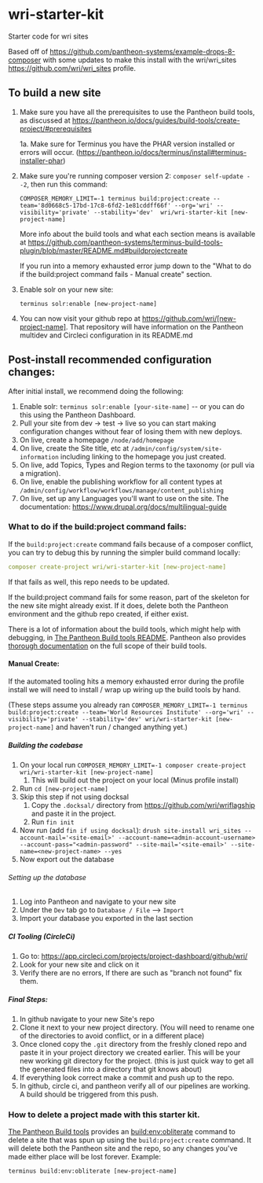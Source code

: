 # wri-starter-kit
Starter code for wri sites

Based off of https://github.com/pantheon-systems/example-drops-8-composer with some updates to make this install with the wri/wri_sites https://github.com/wri/wri_sites profile.

## To build a new site
1. Make sure you have all the prerequisites to use the Pantheon build tools, as discussed at https://pantheon.io/docs/guides/build-tools/create-project/#prerequisites

   1a. Make sure for Terminus you have the PHAR version installed or errors will occur. (https://pantheon.io/docs/terminus/install#terminus-installer-phar)


2. Make sure you're running composer version 2: `composer self-update --2`, then run this command:
   ```
   COMPOSER_MEMORY_LIMIT=-1 terminus build:project:create --team='8d0668c5-17bd-17c8-6fd2-1e81cddff66f' --org='wri' --visibility='private' --stability='dev'  wri/wri-starter-kit [new-project-name]
   ```

   More info about the build tools and what each section means is available at https://github.com/pantheon-systems/terminus-build-tools-plugin/blob/master/README.md#buildprojectcreate

   If you run into a memory exhausted error jump down to the "What to do if the build:project command fails - Manual create" section.

3. Enable solr on your new site:

   ```
   terminus solr:enable [new-project-name]
   ```

4. You can now visit your github repo at https://github.com/wri/[new-project-name]. That repository will have information on the Pantheon multidev and Circleci configuration in its README.md

## Post-install recommended configuration changes:

After initial install, we recommend doing the following:

1. Enable solr: `terminus solr:enable [your-site-name]` -- or you can do this using the Pantheon Dashboard.
2. Pull your site from dev -> test -> live so you can start making configuration changes without fear of losing them with new deploys.
3. On live, create a homepage `/node/add/homepage`
4. On live, create the Site title, etc at `/admin/config/system/site-information` including linking to the homepage you just created.
5. On live, add Topics, Types and Region terms to the taxonomy (or pull via a migration).
6. On live, enable the publishing workflow for all content types at `/admin/config/workflow/workflows/manage/content_publishing`
7. On live, set up any Languages you'll want to use on the site. The documentation: https://www.drupal.org/docs/multilingual-guide


### What to do if the build:project command fails:

If the `build:project:create` command fails because of a composer conflict, you can try to debug this by running the simpler build command locally:

```yaml
composer create-project wri/wri-starter-kit [new-project-name]
```

If that fails as well, this repo needs to be updated.

If the build:project command fails for some reason, part of the skeleton for the new site might already exist. If it does, delete both the Pantheon environment and the github repo created, if either exist.

There is a lot of information about the build tools, which might help with debugging, in [The Pantheon Build tools README](https://github.com/pantheon-systems/terminus-build-tools-plugin). Pantheon also provides [thorough documentation](https://pantheon.io/docs/guides/build-tools) on the full scope of their build tools.

#### Manual Create:
If the automated tooling hits a memory exhausted error during the profile install we will need to install / wrap up wiring up the build tools by hand.

(These steps assume you already ran `COMPOSER_MEMORY_LIMIT=-1 terminus build:project:create --team='World Resources Institute' --org='wri' --visibility='private' --stability='dev' wri/wri-starter-kit [new-project-name]` and haven't run / changed anything yet.)

##### Building the codebase
1. On your local run `COMPOSER_MEMORY_LIMIT=-1 composer create-project wri/wri-starter-kit [new-project-name]`
   1. This will build out the project on your local (Minus profile install)
2. Run `cd [new-project-name]`
3. Skip this step if not using docksal
   1. Copy the `.docksal/` directory from https://github.com/wri/wriflagship and paste it in the project.
   2. Run `fin init`
4. Now run (add `fin if using docksal`): `drush site-install wri_sites --account-mail='<site-email>' --account-name=<admin-account-username> --account-pass="<admin-password" --site-mail='<site-email>' --site-name=<new-project-name> --yes`
5. Now export out the database

###### Setting up the database
1. Log into Pantheon and navigate to your new site
2. Under the `Dev` tab go to `Database / File` --> `Import`
3. Import your database you exported in the last section

##### CI Tooling (CircleCi)
1. Go to: https://app.circleci.com/projects/project-dashboard/github/wri/
2. Look for your new site and click on it
3. Verify there are no errors, If there are such as "branch not found" fix them.

##### Final Steps:
1. In github navigate to your new Site's repo
2. Clone it next to your new project directory. (You will need to rename one of the directories to avoid conflict, or in a different place)
3. Once cloned copy the `.git` directory from the freshly cloned repo and paste it in your project directory we created earlier. This will be your new working git directory for the project. (this is just quick way to get all the generated files into a directory that git knows about)
4. If everything look correct make a commit and push up to the repo.
5. In github, circle ci, and pantheon verify all of our pipelines are working. A build should be triggered from this push.

### How to delete a project made with this starter kit.

[The Pantheon Build tools](https://github.com/pantheon-systems/terminus-build-tools-plugin) provides an [build:env:obliterate](https://github.com/pantheon-systems/terminus-build-tools-plugin#buildenvobliterate) command to delete a site that was spun up using the `build:project:create` command. It will delete both the Pantheon site and the repo, so any changes you've made either place will be lost forever. Example:

```
terminus build:env:obliterate [new-project-name]
```
